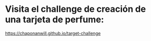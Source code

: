 # Visita el challenge de creación de una tarjeta de perfume: 
https://chaponanwill.github.io/target-challenge